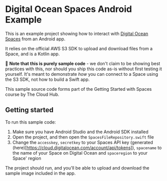 # Digital Ocean Spaces Android Example
This is an example project showing how to interact with [Digital Ocean Spaces](https://www.digitalocean.com/products/spaces/) from an Android app.

It relies on the official AWS S3 SDK to upload and download files from a Space, and is a Kotlin app.

🚨 **Note that this is purely sample code** - we don't claim to be showing best practices with this, nor should you ship this code as-is without first testing it yourself. It's meant to demonstrate _how_ you can connect to a Space using the S3 SDK, not how to build a Swift app.

This sample source code forms part of the Getting Started with Spaces course by The Cloud Hub.

## Getting started
To run this sample code:
1. Make sure you have Android Studio and the Android SDK installed
2. Open the project, and then open the `SpacesFileRepository.swift` file
3. Change the `accesskey`, `secretkey` to your Spaces API key (generated (here)[https://cloud.digitalocean.com/account/api/tokens]), `spacename` to the name of your Space on Digital Ocean and `spaceregion` to your Space' region

The project should run, and you'll be able to upload and download the sample image included in the app.
